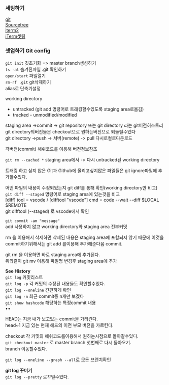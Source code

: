 
### 세팅하기
[git](https://git-scm.com/downloads)  
[Sourcetree](https://www.sourcetreeapp.com/)  
[iterm2](https://www.iterm2.com/)  
[iTerm셋팅](https://gist.github.com/kevin-smets/8568070)


### 셋업하기 Git config

`git init` 깃초기화 => master branch생성하기  
`ls -al` 숨겨진파일 .git 확인하기  
`open/start` 파일열기  
`rm-rf .git`  git삭제하기  
alias로 단축기설정 


working directory
- untracked (git add 명령어로 트래킹할수있도록 staging area로옮김)  
- tracked - unmodified/modified  

staging area ->commit -> git repository 또는 git directory 라는 git버전히스토리   
git directory의버전들은 checkout으로 원하는버전으로 되돌릴수있다  
git directory ->push -> 서버(remote) -> pull 다시로컬로다운로드

각버전(commit) 해쉬코드를 이용해 버전정보참조

`git rm --cached *` staging area에서 -> 다시 untracked된 working directory

트래킹 하고 싶지 않은 Git과 Github에 올리고싶지않은 파일들은 git ignore파일에 추가할수있다.

어떤 파일의 내용이 수정되었는지 git diff를 통해 확인(working directory만 비교)   
`git diff --staged` 명령어로 staging area에 있는것을 비교   
[diff] tool = vscode / [difftool "vscode"] cmd = code --wait --diff $LOCAL $REMOTE  
git difftool (--staged) 로 vscode에서 확인


`git commit -am "message"`  
add 사용하지 않고 working directory와 staging area 전부커밋

rm 을 이용해서 삭제하면 삭제된 내용은 staging area에 포함되지 않기 때문에 이것을 commit하기위해서는 git add 를이용해 추가해준다음 commit.

git rm 을 이용하면 바로 staging area에 추가된다.  
위와같이 git mv 이용해 파일명 변경후 staging area에 추가

**See History**  
`git log` 커밋리스트  
`git log -p`  각 커밋의 수정된 내용들도 확인할수있다.  
`git log --oneline` 간편하게 확인  
`git log -n` 최근 commit중 n개만 보겠다  
`git show hashcode` 해당하는 특정commit 내용  
••

HEAD는 지금 내가 보고있는 commit을 가리킨다.  
head~1 지금 있는 현재 헤드의 이전 부모 버전을 가르킨다.

checkout 각 커밋의 해쉬코드를이용해서 원하는시점으로 돌아갈수있다.  
`git checkout master` 로 master branch 첫번째로 다시 돌아오기.  
branch 이동할수있다.

`git log --oneline --graph --all`로 모든 브랜치확인

**git log 꾸미기**  
`git log --pretty` 로꾸밀수있다.












